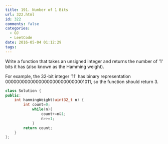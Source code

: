 ```yaml
---
title: 191. Number of 1 Bits
url: 322.html
id: 322
comments: false
categories:
  - OJ
  - LeetCode
date: 2016-05-04 01:12:29
tags:
---
```


Write a function that takes an unsigned integer and returns the number of ’1' bits it has (also known as the Hamming weight). 

For example, the 32-bit integer ’11' has binary representation 00000000000000000000000000001011, so the function should return 3.
```c++
class Solution {
public:
    int hammingWeight(uint32_t n) {
        int count=0;
            while(n){
                count+=n&1;
                n>>=1;
            }
        return count;
    }
};
```